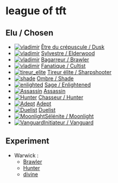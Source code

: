 # league of tft

## Elu / Chosen

- [![vladimir](https://static1-fr.millenium.gg/articles/7/37/10/57/@/1408570-dusk-64x64-1.png)](team_composition/dusk.md) [Être du crépuscule / Dusk](team_composition/dusk.md)
- [![vladimir](https://static1-fr.millenium.gg/articles/7/37/10/57/@/1408572-elderwood-64x64-1.png)](team_composition/elderwood.md)
  [Sylvestre / Elderwood](team_composition/elderwood.md)
- [![vladimir](https://static1-fr.millenium.gg/articles/8/37/10/58/@/1408719-brawler-64x64-1.png)](team_composition/brawler.md)
  [Bagarreur / Brawler](team_composition/brawler.md)
- [![vladimir](https://static1-fr.millenium.gg/articles/7/37/10/57/@/1408568-cultist-64x64-1.png)](team_composition/cultist.md)
  [Fanatique / Cultist](team_composition/cultist.md)
- [![tireur_elite](https://static1-fr.millenium.gg/articles/8/37/10/58/@/1408727-sharpshooter-64x64-1.png)](team_composition/sharpshooter.md) [Tireur élite / Sharpshooter](team_composition/sharpshooter.md)
- [![shade](https://static1-fr.millenium.gg/articles/8/37/10/58/@/1408726-shade-64x64-1.png)](team_composition/shade.md) [Ombre / Shade](team_composition/shade.md)
- [![enlighted](https://static1-fr.millenium.gg/articles/7/37/10/57/@/1408571-enlightened-64x64-1.png)](team_composition/enlightened.md) [Sage / Enlightened](team_composition/enlightened.md)
- [![Assassin](https://static1-fr.millenium.gg/articles/8/37/10/58/@/1408718-assassin-64x64-1.png)](team_composition/assassin.md) [Assassin](team_composition/assassin.md)
- [![Hunter](https://static1-fr.millenium.gg/articles/8/37/10/58/@/1408722-hunter-64x64-1.png)](team_composition/hunter.md) [Chasseur / Hunter](team_composition/hunter.md)
- [![Adept](https://static1-fr.millenium.gg/articles/8/37/10/58/@/1408717-adept-64x64-1.png)](team_composition/adept.md) [Adept](team_composition/adept.md)
- [![Duelist](https://static1-fr.millenium.gg/articles/8/37/10/58/@/1408721-duelist-64x64-1.png)](team_composition/duelist.md) [Duelist](team_composition/duelist.md)
- [![Moonlight](https://static1-fr.millenium.gg/articles/7/37/10/57/@/1408710-moonlight-64x64-1.png)](team_composition/moonlight.md)[Sélénite / Moonlight](team_composition/moonlight.md)
- [![Vanguard](https://static1-fr.millenium.gg/articles/8/37/10/58/@/1408728-vanguard-64x64-1.png)](team_composition/vanguard.md)[Initiateur / Vanguard](team_composition/vanguard.md)

## Experiment

- Warwick :
  - [Brawler](experiment/warwick/brawler.md)
  - [Hunter](experiment/warwick/hunter.md)
  - [divine](experiment/warwick/divine.md)
